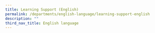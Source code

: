 ```yaml
---
title: Learning Support (English)
permalink: /departments/english-language/learning-support-english
description: ""
third_nav_title: English language
---
```

